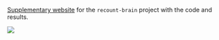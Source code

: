 [Supplementary website](http://LieberInstitute.github.io/recount-brain/) for the `recount-brain` project with the code and results.

<a href="https://jhubiostatistics.shinyapps.io/recount/"><img src="https://raw.githubusercontent.com/leekgroup/recount-website/master/website/recount.png" align="center"></a>
